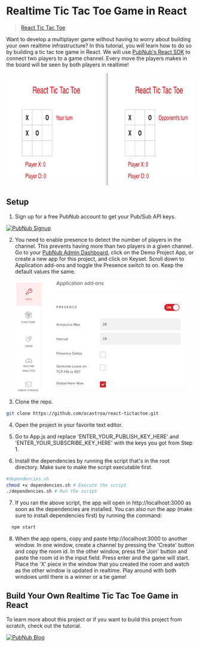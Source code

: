 # Realtime Tic Tac Toe Game in React

> [React Tic Tac Toe](https://ocastroa.github.io/react-tictactoe)

Want to develop a multiplayer game without having to worry about building your own realtime infrastructure? In this tutorial, you will learn how to do so by building a tic tac toe game in React. We will use [PubNub's React SDK](https://www.pubnub.com/docs/react-native-javascript/pubnub-javascript-sdk) to connect two players to a game channel. Every move the players makes in the board will be seen by both players in realtime! 

<p align="center">
  <img src="./media/place-piece-on-board.png" alt="Enable Presence add-on" width="750" height="300" />
</p>

## Setup
1) Sign up for a free PubNub account to get your Pub/Sub API keys.
 <a href="https://dashboard.pubnub.com/signup?devrel_gh=react-tictactoe">
    <img alt="PubNub Signup" src="https://i.imgur.com/og5DDjf.png" width=260 height=97/>
  </a>

2) You need to enable presence to detect the number of players in the channel. This prevents having more than two players in a given channel. Go to your [PubNub Admin Dashboard](https://admin.pubnub.com), click on the Demo Project App, or create a new app for this project, and click on Keyset. Scroll down to Application add-ons and toggle the Presence switch to on. Keep the default values the same.

<p align="center">
  <img src="./media/enable-presence.png" alt="Enable Presence add-on" width="450" height="300" />
</p>

3) Clone the repo.
```bash
git clone https://github.com/ocastroa/react-tictactoe.git
```
4) Open the project in your favorite text editor.

5) Go to App.js and replace 'ENTER_YOUR_PUBLISH_KEY_HERE' and 'ENTER_YOUR_SUBSCRIBE_KEY_HERE' with the keys you got from Step 1.

6) Install the dependencies by running the script that's in the root directory. Make sure to make the script executable first.
```bash
#dependencies.sh
chmod +x dependencies.sh # Execute the script
./dependencies.sh # Run the script
```

7) If you ran the above script, the app will open in http://localhost:3000 as soon as the dependencies are installed. You can also run the app (make sure to install dependencies first) by running the command:
  ```bash
    npm start
  ```
8) When the app opens, copy and paste http://localhost:3000 to another window. In one window, create a channel by pressing the 'Create' button and copy the room id. In the other window, press the 'Join' button and paste the room id in the input field. Press enter and the game will start. Place the 'X' piece in the window that you created the room and watch as the other window is updated in realtime. Play around with both windows until there is a winner or a tie game!


## Build Your Own Realtime Tic Tac Toe Game in React

To learn more about this project or if you want to build this project from scratch, check out the tutorial.

  <a href="https://www.pubnub.com/blog/build-a-multiplayer-tic-tac-toe-game-in-react/?devrel_gh=react-tictactoe">
    <img alt="PubNub Blog" src="https://i.imgur.com/aJ927CO.png" width=260 height=98/>
  </a>
